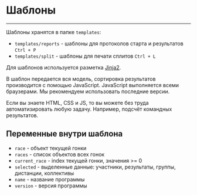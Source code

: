 # Шаблоны

---

Шаблоны хранятся в папке `templates`:

* `templates/reports` - шаблоны для протоколов старта и результатов `Ctrl + P`
* `templates/split` - шаблоны для печати сплитов `Ctrl + L`

Для шаблонов используется разметка [Jinja2](https://jinja.palletsprojects.com/en/stable/templates/).

В шаблон передается вся модель, сортировка результатов производится с помощью JavaScript.
JavaScript выполняется всеми браузерами. Мы рекомендуем использовать последние версии.

Если вы знаете HTML, CSS и JS, то вы можете без труда автоматизировать любую задачу.
Например, подсчёт командных результатов.

## Переменные внутри шаблона

* `race` - объект текущей гонки
* `races` - список объектов всех гонок
* `current_race` - index текущей гонки, значения >= 0
* `selected` - выделенные данные: участники, результаты, группы, дистанции, коллективы
* `name` - название программы
* `version` - версия программы

